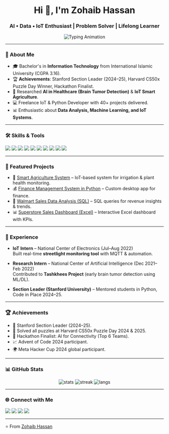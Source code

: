 <h1 align="center">Hi 👋, I'm Zohaib Hassan</h1>
<h3 align="center">AI • Data • IoT Enthusiast | Problem Solver | Lifelong Learner</h3>

<p align="center">
  <img src="https://readme-typing-svg.herokuapp.com?size=22&color=0CF7E9&center=true&vCenter=true&width=600&lines=AI+%7C+Data+Science+%7C+IoT+Developer;Passionate+about+Building+Real-World+Solutions;Always+Learning+%26+Growing" alt="Typing Animation" />
</p>

---

### 🚀 About Me  
- 🎓 Bachelor's in **Information Technology** from International Islamic University (CGPA 3.16).  
- 🏆 **Achievements**: Stanford Section Leader (2024–25), Harvard CS50x Puzzle Day Winner, Hackathon Finalist.  
- 🔬 Researched **AI in Healthcare (Brain Tumor Detection)** & **IoT Smart Agriculture**.  
- 💻 Freelance IoT & Python Developer with 40+ projects delivered.  
- 📊 Enthusiastic about **Data Analysis, Machine Learning, and IoT Systems**.  

---

### 🛠️ Skills & Tools  
<p align="left">
  <img src="https://img.shields.io/badge/Python-3776AB?style=for-the-badge&logo=python&logoColor=white"/>  
  <img src="https://img.shields.io/badge/SQL-4479A1?style=for-the-badge&logo=mysql&logoColor=white"/>  
  <img src="https://img.shields.io/badge/C++-00599C?style=for-the-badge&logo=cplusplus&logoColor=white"/>  
  <img src="https://img.shields.io/badge/Excel-217346?style=for-the-badge&logo=microsoft-excel&logoColor=white"/>  
  <img src="https://img.shields.io/badge/Power%20BI-F2C811?style=for-the-badge&logo=powerbi&logoColor=black"/>  
  <img src="https://img.shields.io/badge/Tableau-E97627?style=for-the-badge&logo=tableau&logoColor=white"/>  
  <img src="https://img.shields.io/badge/HTML5-E34F26?style=for-the-badge&logo=html5&logoColor=white"/>  
  <img src="https://img.shields.io/badge/CSS3-1572B6?style=for-the-badge&logo=css3&logoColor=white"/>  
  <img src="https://img.shields.io/badge/IoT-00979D?style=for-the-badge&logo=arduino&logoColor=white"/>  
  <img src="https://img.shields.io/badge/Cisco-1BA0D7?style=for-the-badge&logo=cisco&logoColor=white"/>  
</p>

---

### 📌 Featured Projects  
- 🌱 [Smart Agriculture System](https://github.com/Zohaib666) – IoT-based system for irrigation & plant health monitoring.  
- 💰 [Finance Management System in Python](https://github.com/Zohaib666/Finace-Mangement-System) – Custom desktop app for finance.  
- 🛒 [Walmart Sales Data Analysis (SQL)](https://github.com/Zohaib666) – SQL queries for revenue insights & trends.  
- 📊 [Superstore Sales Dashboard (Excel)](https://github.com/Zohaib666) – Interactive Excel dashboard with KPIs.  

---

### 💼 Experience  
- **IoT Intern** – National Center of Electronics (Jul–Aug 2022)  
  Built real-time **streetlight monitoring tool** with MQTT & automation.  

- **Research Intern** – National Center of Artificial Intelligence (Dec 2021–Feb 2022)  
  Contributed to **Tashkhees Project** (early brain tumor detection using ML/DL).  

- **Section Leader (Stanford University)** – Mentored students in Python, Code in Place 2024–25.  

---

### 🏆 Achievements  
- 🥇 Stanford Section Leader (2024–25).  
- 🧩 Solved all puzzles at Harvard CS50x Puzzle Day 2024 & 2025.  
- 🏅 Hackathon Finalist: AI for Connectivity (Top 6 Teams).  
- 📈 Advent of Code 2024 participant.  
- 🌍 Meta Hacker Cup 2024 global participant.  

---

### 📊 GitHub Stats  
<p align="center">
  <img src="https://github-readme-stats.vercel.app/api?username=Zohaib666&show_icons=true&theme=radical" alt="stats"/>  
  <img src="https://github-readme-streak-stats.herokuapp.com/?user=Zohaib666&theme=radical" alt="streak"/>  
  <img src="https://github-readme-stats.vercel.app/api/top-langs/?username=Zohaib666&layout=compact&theme=radical" alt="langs"/>  
</p>

---

### 🌐 Connect with Me  
<p align="left">
  <a href="mailto:zebihassan666@gmail.com"><img src="https://img.shields.io/badge/Gmail-D14836?style=for-the-badge&logo=gmail&logoColor=white"></a>
  <a href="https://www.linkedin.com/in/zohaibhassan66/"><img src="https://img.shields.io/badge/LinkedIn-0077B5?style=for-the-badge&logo=linkedin&logoColor=white"></a>
  <a href="https://leetcode.com/u/Zohaib-09/"><img src="https://img.shields.io/badge/LeetCode-FFA116?style=for-the-badge&logo=leetcode&logoColor=white"></a>
  <a href="https://github.com/Zohaib666"><img src="https://img.shields.io/badge/GitHub-100000?style=for-the-badge&logo=github&logoColor=white"></a>
</p>

---

⭐️ From [Zohaib Hassan](https://github.com/Zohaib666)  

